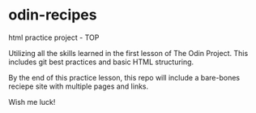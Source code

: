 # odin-recipes
html practice project - TOP

Utilizing all the skills learned in the first lesson of The Odin Project. This includes git best practices and basic HTML structuring. 

By the end of this practice lesson, this repo will include a bare-bones reciepe site with multiple pages and links. 

Wish me luck!
